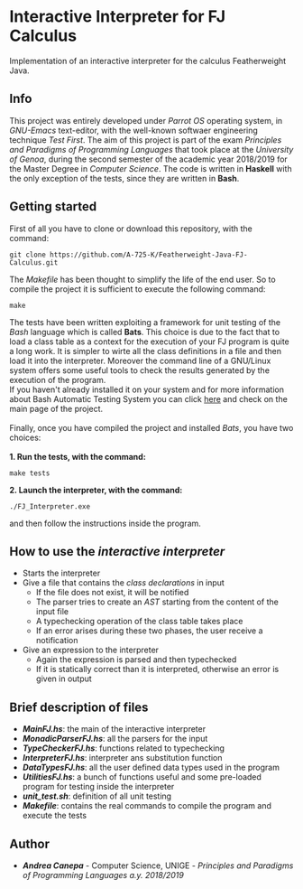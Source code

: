 # Interactive Interpreter for FJ Calculus
Implementation of an interactive interpreter for the calculus Featherweight Java.

## Info
This project was entirely developed under *Parrot OS* operating system, in *GNU-Emacs* text-editor, with the well-known softwaer engineering technique *Test First*. The aim of this project is part of the exam *Principles and Paradigms of Programming Languages* that took place at the *University of Genoa*, during the second semester of the academic year 2018/2019 for the Master Degree in *Computer Science*. The code is written in **Haskell** with the only exception of the tests, since they are written in **Bash**.

## Getting started
First of all you have to clone or download this repository, with the command:
```
git clone https://github.com/A-725-K/Featherweight-Java-FJ-Calculus.git
```
The *Makefile* has been thought to simplify the life of the end user. So to compile the project it is sufficient to execute the following command:
```
make
```
The tests have been written exploiting a framework for unit testing of the *Bash* language which is called **Bats**. This choice is due to the fact that to load a class table as a context for the execution of your FJ program is quite a long work. It is simpler to wirte all the class definitions in a file and then load it into the interpreter. Moreover the command line of a GNU/Linux system offers some useful tools to check the results generated by the execution of the program. <br>
If you haven't already installed it on your system and for more information about Bash Automatic Testing System you can click <a href="https://github.com/sstephenson/bats">here</a> and check on the main page of the project. <br><br>
Finally, once you have compiled the project and installed *Bats*, you have two choices: <br><br>
**1. Run the tests, with the command:**
```
make tests
```
**2. Launch the interpreter, with the command:**
```
./FJ_Interpreter.exe
```
and then follow the instructions inside the program.

## How to use the *interactive interpreter*
<ul>
  <li>Starts the interpreter</i>
  <li>
    Give a file that contains the <i>class declarations</i> in input 
    <ul>
      <li>If the file does not exist, it will be notified</li>
      <li>The parser tries to create an <i>AST</i> starting from the content of the input file</li>
      <li>A typechecking operation of the class table takes place</li>
      <li>If an error arises during these two phases, the user receive a notification</li>
    </ul>
  </li>
  <li>
    Give an expression to the interpreter
    <ul>
      <li> Again the expression is parsed and then typechecked</li>
      <li> If it is statically correct than it is interpreted, otherwise an error is given in output</li>
    </ul>
  </li>
</ul>

## Brief description of files
<ul>
  <li><b><i>MainFJ.hs</i></b>: the main of the interactive interpreter</li>
  <li><b><i>MonadicParserFJ.hs</i></b>: all the parsers for the input</li>
  <li><b><i>TypeCheckerFJ.hs</i></b>: functions related to typechecking</li>
  <li><b><i>InterpreterFJ.hs</i></b>: interpreter ans substitution function</li>
  <li><b><i>DataTypesFJ.hs</i></b>: all the user defined data types used in the program</li>
  <li><b><i>UtilitiesFJ.hs</i></b>: a bunch of functions useful and some pre-loaded program for testing inside the interpreter</li>
  <li><b><i>unit_test.sh</i></b>: definition of all unit testing</li>
  <li><b><i>Makefile</i></b>: contains the real commands to compile the program and execute the tests</li>
</ul>

## Author

* **<i>Andrea Canepa</i>** - Computer Science, UNIGE - *Principles and Paradigms of Programming Languages a.y. 2018/2019*
